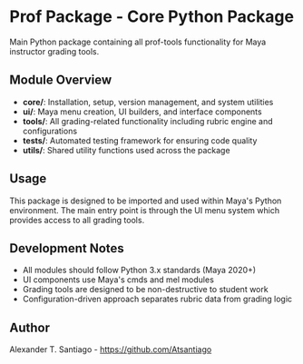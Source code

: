 # Prof Package - Core Python Package

Main Python package containing all prof-tools functionality for Maya instructor grading tools.

## Module Overview

- **core/**: Installation, setup, version management, and system utilities
- **ui/**: Maya menu creation, UI builders, and interface components  
- **tools/**: All grading-related functionality including rubric engine and configurations
- **tests/**: Automated testing framework for ensuring code quality
- **utils/**: Shared utility functions used across the package

## Usage

This package is designed to be imported and used within Maya's Python environment. The main entry point is through the UI menu system which provides access to all grading tools.

## Development Notes

- All modules should follow Python 3.x standards (Maya 2020+)
- UI components use Maya's cmds and mel modules
- Grading tools are designed to be non-destructive to student work
- Configuration-driven approach separates rubric data from grading logic

## Author

Alexander T. Santiago  - https://github.com/Atsantiago